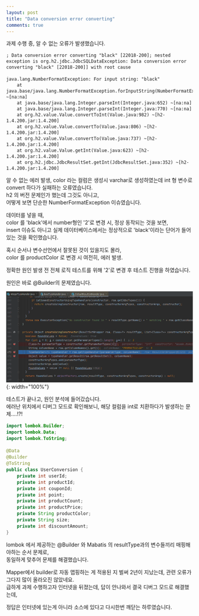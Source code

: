 ```yaml
---
layout: post
title: "Data conversion error converting"
comments: true
---
```

   
   
과제 수행 중, 알 수 없는 오류가 발생했습니다.   

```
; Data conversion error converting "black" [22018-200]; nested exception is org.h2.jdbc.JdbcSQLDataException: Data conversion error converting "black" [22018-200]] with root cause

java.lang.NumberFormatException: For input string: "black"
	at java.base/java.lang.NumberFormatException.forInputString(NumberFormatException.java:68) ~[na:na]
	at java.base/java.lang.Integer.parseInt(Integer.java:652) ~[na:na]
	at java.base/java.lang.Integer.parseInt(Integer.java:770) ~[na:na]
	at org.h2.value.Value.convertToInt(Value.java:982) ~[h2-1.4.200.jar:1.4.200]
	at org.h2.value.Value.convertTo(Value.java:806) ~[h2-1.4.200.jar:1.4.200]
	at org.h2.value.Value.convertTo(Value.java:737) ~[h2-1.4.200.jar:1.4.200]
	at org.h2.value.Value.getInt(Value.java:623) ~[h2-1.4.200.jar:1.4.200]
	at org.h2.jdbc.JdbcResultSet.getInt(JdbcResultSet.java:352) ~[h2-1.4.200.jar:1.4.200]
```

알 수 없는 에러 발생, color 라는 컬럼은 생성시 varchar로 생성하였는데 int 형 변수로 convert 하다가 실패하는 오류였습니다.    
h2 의 버전 문제인가 했는데 그것도 아니고,      
어떻게 보면 단순한 NumberFormatException 이슈였습니다.      
 
데이터를 넣을 때,  
color 를 'black'에서 number형인 '2'로 변경 시, 정상 동작되는 것을 보면,  
insert 이슈도 아니고 실제 데이터베이스에서는 정상적으로 'black'이라는 단어가 들어있는 것을 확인했습니다.  
    
혹시 순서나 변수선언에서 잘못된 것이 있을지도 몰라,     
color 를 productColor 로 변경 시 여전히, 에러 발생.   

정확한 원인 발생 전 전체 로직 테스트를 위해 '2'로 변경 후 테스트 진행을 하였습니다.  

원인은 바로 @Builder의 문제였습니다.  

![image](/images/20201115B_M.PNG){: width="100%"}

테스트가 끝나고, 원인 분석에 들어갔습니다.  
에러난 위치에서 디버그 모드로 확인해보니, 해당 컬럼을 int로 치환하다가 발생하는 문제....!?!


```java
import lombok.Builder;
import lombok.Data;
import lombok.ToString;

@Data
@Builder
@ToString
public class UserConversion {
    private int userId;
    private int productId;
    private int couponId;
    private int point;
    private int productCount;
    private int productPrice;
    private String productColor;
    private String size;
    private int discountAmount;
}
```

lombok 에서 제공하는 @Builder 와 Mabatis 의 resultType과의 변수들끼리 매핑해야하는 순서 문제로,   
동일하게 맞추어 문제를 해결했습니다.     

Mapper에서 builder로 자동 맵핑하는 게 적용된 지 벌써 2년이 지났는데, 관련 오류가 그다지 많이 올라오진 않았네요.      
급하게 과제 수행하고자 인터넷을 뒤졌는데, 답이 안나와서 결국 디버그 모드로 해결했는데,    

정답은 인터넷에 있는게 아니라 소스에 있다고 다시한번 깨닫는 하루였습니다.      



 
